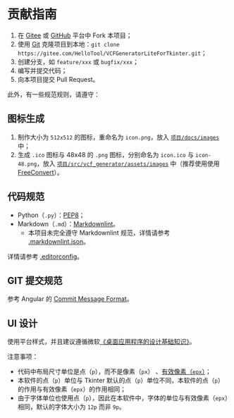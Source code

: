 # 贡献指南

1. 在 [Gitee][RepositoryOnGitee] 或 [GitHub][RepositoryOnGithub] 平台中 Fork 本项目；
2. 使用 [Git](https://git-scm.com/) 克隆项目到本地：`git clone https://gitee.com/HelloTool/VCFGeneratorLiteForTkinter.git`；
3. 创建分支，如 `feature/xxx` 或 `bugfix/xxx`；
4. 编写并提交代码；
5. 向本项目提交 Pull Request。

此外，有一些规范规则，请遵守：

## 图标生成

1. 制作大小为 `512x512` 的图标，重命名为 `icon.png`，放入 [`项目/docs/images`](/docs/images) 中；
2. 生成 `.ico` 图标与 48x48 的 `.png` 图标，分别命名为 `icon.ico` 与 `icon-48.png`，放入 [`项目/src/vcf_generator/assets/images`](/vcf_generator_lite/assets/images) 中（推荐使用使用 [FreeConvert](https://www.freeconvert.com/zh/ico-converter)）。

## 代码规范

- Python（`.py`）：[PEP8](https://www.python.org/dev/peps/pep-0008/)；
- Markdown（`.md`）：[Markdownlint](https://github.com/DavidAnson/markdownlint)。
  - 本项目未完全遵守 Markdownlint 规范，详情请参考 [.markdownlint.json](./.markdownlint.json)。

详情请参考 [.editorconfig](./.editorconfig)。

## GIT 提交规范

参考 Angular 的 [Commit Message Format](https://github.com/angular/angular/blob/main/CONTRIBUTING.md#-commit-message-format)。

## UI 设计

使用平台样式，并且建议遵循微软[《桌面应用程序的设计基础知识》](https://learn.microsoft.com/zh-cn/windows/win32/uxguide/designprinciples)。

注意事项：

- 代码中布局尺寸单位是点（`p`），而不是像素（`px`） 、[有效像素（`epx`）](https://learn.microsoft.com/zh-cn/windows/apps/design/layout/screen-sizes-and-breakpoints-for-responsive-design#effective-pixels-and-scale-factor)；
- 本软件的点（`p`）单位与 Tkinter 默认的点（`p`）单位不同，本软件的点（`p`）的作用与有效像素（`epx`）的作用相同；
- 由于字体单位也使用点（`p`），因此在本软件中，字体的单位与有效像素（`epx`）相同，默认的字体大小为 `12p` 而非 `9p`。

[RepositoryOnGitee]: https://gitee.com/HelloTool/VCFGeneratorLiteForTkinter/
[RepositoryOnGithub]: https://github.com/HelloTool/VCFGeneratorLiteForTkinter/

